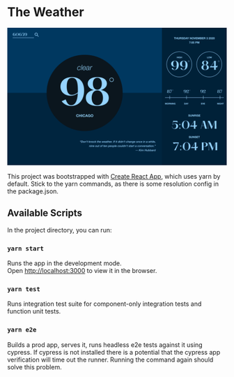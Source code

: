 # The Weather

![The Weather App Screenshot](./public/screenshot.png)

This project was bootstrapped with [Create React App](https://github.com/facebook/create-react-app), which uses yarn by default. Stick to the yarn commands, as there is some resolution config in the package.json.

## Available Scripts

In the project directory, you can run:

### `yarn start`

Runs the app in the development mode.\
Open [http://localhost:3000](http://localhost:3000) to view it in the browser.


### `yarn test`

Runs integration test suite for component-only integration tests and function unit tests.

### `yarn e2e`

Builds a prod app, serves it, runs headless e2e tests against it using cypress. If cypress is not installed there is a potential that the cypress app verification will time out the runner. Running the command again should solve this problem.



